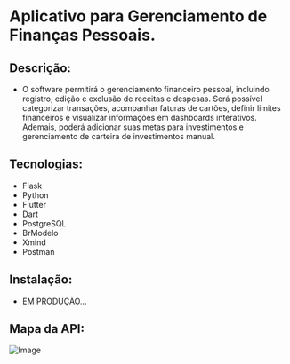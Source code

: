 # Aplicativo para Gerenciamento de Finanças Pessoais.

## Descrição: 
 - O software permitirá o gerenciamento financeiro pessoal, incluindo registro, edição e exclusão de receitas e despesas. Será possível categorizar transações, acompanhar faturas de cartões, definir limites financeiros e visualizar informações em dashboards interativos. Ademais, poderá adicionar suas metas para investimentos e gerenciamento de carteira de investimentos manual.

## Tecnologias:
- Flask
- Python
- Flutter
- Dart
- PostgreSQL
- BrModelo
- Xmind
- Postman

## Instalação:

- EM PRODUÇÃO...

## Mapa da API:

![Image](https://github.com/user-attachments/assets/3e0414fd-f6f7-460f-8543-6a2b59261a47)    